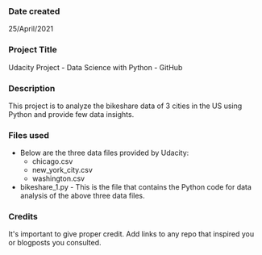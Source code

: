 ### Date created
25/April/2021

### Project Title
Udacity Project - Data Science with Python - GitHub

### Description
This project is to analyze the bikeshare data of 3 cities in the US using Python and provide few data insights. 

### Files used
* Below are the three data files provided by Udacity:
    * chicago.csv
    * new_york_city.csv
    * washington.csv
* bikeshare_1.py - This is the file that contains the Python code for data analysis of the above three data files.

### Credits
It's important to give proper credit. Add links to any repo that inspired you or blogposts you consulted.

